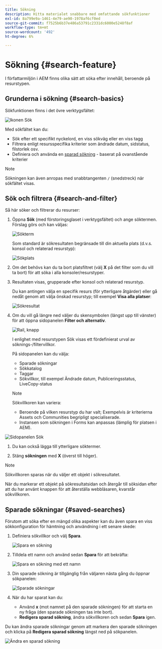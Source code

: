 ```yaml
---
title: Sökning
description: Hitta materialet snabbare med omfattande sökfunktioner
exl-id: 8a799e9a-1461-4e79-ae90-1978af6cf0ed
source-git-commit: f7525b6b37e486a53791c2331dc6000e5248f8af
workflow-type: tm+mt
source-wordcount: '492'
ht-degree: 6%

---
```


# Sökning {#search-feature}

I författarmiljön i AEM finns olika sätt att söka efter innehåll, beroende på resurstypen.

## Grunderna i sökning {#search-basics}

Sökfunktionen finns i det övre verktygsfältet:

![Ikonen Sök](/help/sites-cloud/authoring/assets/search-icon.png)

Med sökfältet kan du:

* Sök efter ett specifikt nyckelord, en viss sökväg eller en viss tagg
* Filtrera enligt resursspecifika kriterier som ändrade datum, sidstatus, filstorlek osv.
* Definiera och använda en [sparad sökning](#saved-searches) - baserat på ovanstående kriterier

>[!NOTE]
>
>Sökningen kan även anropas med snabbtangenten `/` (snedstreck) när sökfältet visas.

## Sök och filtrera {#search-and-filter}

Så här söker och filtrerar du resurser:

1. Öppna **Sök** (med förstoringsglaset i verktygsfältet) och ange söktermen. Förslag görs och kan väljas:

   ![Sökterm](/help/sites-cloud/authoring/assets/search-term.png)

   Som standard är sökresultaten begränsade till din aktuella plats (d.v.s. konsol och relaterad resurstyp):

   ![Sökplats](/help/sites-cloud/authoring/assets/search-term-location.png)

1. Om det behövs kan du ta bort platsfiltret (välj **X** på det filter som du vill ta bort) för att söka i alla konsoler/resurstyper.
1. Resultaten visas, grupperade efter konsol och relaterad resurstyp.

   Du kan antingen välja en specifik resurs (för ytterligare åtgärder) eller gå nedåt genom att välja önskad resurstyp; till exempel **Visa alla platser**:

   ![Sökresultat](/help/sites-cloud/authoring/assets/search-results.png)

1. Om du vill gå längre ned väljer du skensymbolen (längst upp till vänster) för att öppna sidopanelen **Filter och alternativ**.

   ![Rail, knapp](/help/sites-cloud/authoring/assets/rail-button.png)

   I enlighet med resurstypen Sök visas ett fördefinierat urval av söknings-/filtervillkor.

   På sidopanelen kan du välja:

   * Sparade sökningar
   * Sökkatalog
   * Taggar
   * Sökvillkor, till exempel Ändrade datum, Publiceringsstatus, LiveCopy-status

   >[!NOTE]
   >
   >Sökvillkoren kan variera:
   >
   >* Beroende på vilken resurstyp du har valt; Exempelvis är kriterierna Assets och Communities begripligt specialiserade.
   >* Instansen som sökningen i Forms kan anpassas (lämplig för platsen i AEM).

<!--
  >* Your instance as the [Search Forms](/help/sites-administering/search-forms.md) can be customized (appropriate to the location within AEM).
  -->

![Sidopanelen Sök](/help/sites-cloud/authoring/assets/search-side-panel.png)

1. Du kan också lägga till ytterligare söktermer.

1. Stäng **sökningen** med **X** (överst till höger).

>[!NOTE]
>
>Sökvillkoren sparas när du väljer ett objekt i sökresultatet.
>
>När du markerar ett objekt på sökresultatsidan och återgår till söksidan efter att du har använt knappen för att återställa webbläsaren, kvarstår sökvillkoren.

## Sparade sökningar {#saved-searches}

Förutom att söka efter en mängd olika aspekter kan du även spara en viss sökkonfiguration för hämtning och användning i ett senare skede:

1. Definiera sökvillkor och välj **Spara**.

   ![Spara en sökning](/help/sites-cloud/authoring/assets/search-side-panel.png)

1. Tilldela ett namn och använd sedan **Spara** för att bekräfta:

   ![Spara en sökning med ett namn](/help/sites-cloud/authoring/assets/search-save-name.png)

1. Din sparade sökning är tillgänglig från väljaren nästa gång du öppnar sökpanelen:

   ![Sparade sökningar](/help/sites-cloud/authoring/assets/saved-searches.png)

1. När du har sparat kan du:

   * Använd **x** (mot namnet på den sparade sökningen) för att starta en ny fråga (den sparade sökningen tas inte bort).
   * **Redigera sparad sökning**, ändra sökvillkoren och sedan **Spara** igen.

Du kan ändra sparade sökningar genom att markera den sparade sökningen och klicka på **Redigera sparad sökning** längst ned på sökpanelen.

![Ändra en sparad sökning](/help/sites-cloud/authoring/assets/saved-searches-modify.png)
